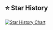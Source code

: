 ## ⭐️ Star History

[![Star History Chart](https://api.star-history.com/svg?repos=VinciGit00/Scrapegraph-ai&type=Date)](https://star-history.com/#VinciGit00/Scrapegraph-ai&Date)